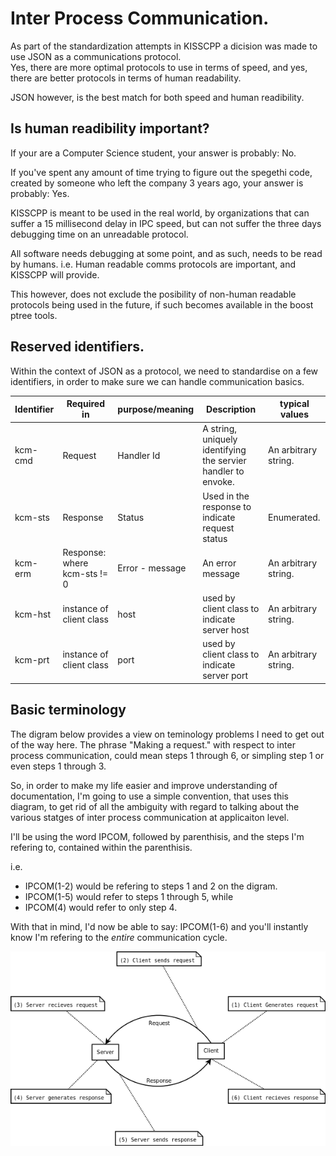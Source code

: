 # Inter Process Communication.

As part of the standardization attempts in KISSCPP a dicision was made to use
JSON as a communications protocol.  
Yes, there are more optimal protocols to use in terms of speed, and yes, there
are better protocols in terms of human readability.

JSON however, is the best match for both speed and human readibility.

## Is human readibility important?

If your are a Computer Science student, your answer is probably: No.

If you've spent any amount of time trying to figure out the spegethi code,
created by someone who left the company 3 years ago, your answer is probably:
Yes.

KISSCPP is meant to be used in the real world, by organizations that can suffer
a 15 millisecond delay in IPC speed, but can not suffer the three days debugging
time on an unreadable protocol.

All software needs debugging at some point, and as such, needs to be read by
humans.
i.e. Human readable comms protocols are important, and KISSCPP will provide.

This however, does not exclude the posibility of non-human readable protocols
being used in the future, if such becomes available in the boost ptree tools.

## Reserved identifiers.

Within the context of JSON as a protocol, we need to standardise on a few
identifiers, in order to make sure we can handle communication basics.

| Identifier | Required in                  | purpose/meaning    | Description                                                     | typical values       |
|------------|------------------------------|--------------------|-----------------------------------------------------------------|----------------------|
| kcm-cmd    | Request                      | Handler Id         | A string, uniquely identifying the servier handler to envoke.   | An arbitrary string. |
| kcm-sts    | Response                     | Status             | Used in the response to indicate request status                 | Enumerated.          |
| kcm-erm    | Response: where kcm-sts != 0 | Error - message    | An error message                                                | An arbitrary string. |
| kcm-hst    | instance of client class     | host               | used by client class to indicate server host                    | An arbitrary string. |
| kcm-prt    | instance of client class     | port               | used by client class to indicate server port                    | An arbitrary string. |

## Basic terminology

The digram below provides a view on teminology problems I need to get out of the
way here. The phrase "Making a request." with respect to inter process
communication, could mean steps 1 through 6, or simpling step 1 or even steps 1
through 3.

So, in order to make my life easier and improve understanding of documentation,
I'm going to use a simple convention, that uses this diagram, to get rid of all
the ambiguity with regard to talking about the various statges of inter process
communication at applicaiton level.

I'll be using the word IPCOM, followed by parenthisis, and the steps I'm
refering to, contained within the parenthisis.

i.e.

* IPCOM(1-2) would be refering to steps 1 and 2 on the digram.
* IPCOM(1-5) would refer to steps 1 through 5, while 
* IPCOM(4) would refer to only step 4.

With that in mind, I'd now be able to say: IPCOM(1-6) and you'll instantly know
I'm refering to the _entire_ communication cycle.

![ipc figure 1](dia/ipc_fig_1.png "Figure 1")

